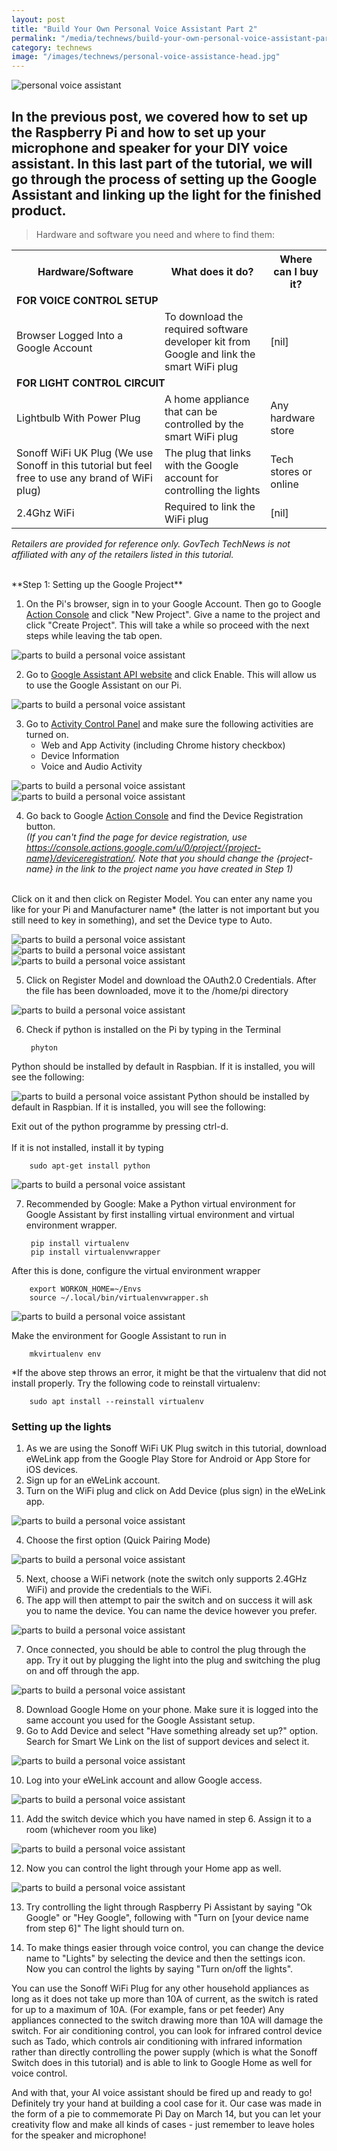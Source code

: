 ```yaml
---
layout: post
title: "Build Your Own Personal Voice Assistant Part 2"
permalink: "/media/technews/build-your-own-personal-voice-assistant-part2"
category: technews
image: "/images/technews/personal-voice-assistance-head.jpg"
---
```


![personal voice assistant](/images/technews/personal-voice-assistance-head.jpg)


In the previous post, we covered how to set up the Raspberry Pi and how to set up your microphone and speaker for your DIY voice assistant. In this last part of the tutorial, we will go through the process of setting up the Google Assistant and linking up the light for the finished product. 
---

> Hardware and software you need and where to find them:
   
 
 <table class="table-h">
  <tr>
    <!-- <th>TRANS Lab</th> -->
    <th>Hardware/Software</th>
    <th>What does it do?</th>
    <th>Where can I buy it?</th>
  </tr>
  <tr>
	  <td colspan="3"><b>FOR VOICE CONTROL SETUP</b></td>
  </tr>	
  <tr>
    <!-- <td colspan="3">TRANS Lab: A*STAR</td> -->
    <td>Browser Logged Into a Google Account</td>
    <td>To download the required software developer kit from Google and link the smart WiFi plug</td>
    <td>[nil]</td>
  </tr>
  <tr>
	  <td colspan="3"> <b>FOR LIGHT CONTROL CIRCUIT</b></td>
  </tr>	
  <tr>
    <!-- <td rowspan="5">NTU</td> -->
    <td>Lightbulb With Power Plug</td>
    <td>A home appliance that can be controlled by the smart WiFi plug</td>
    <td>Any hardware store</td>
  </tr> 
   <tr>
    <td>Sonoff WiFi UK Plug (We use Sonoff in this tutorial but feel free to use any brand of WiFi plug)</td>
    <td>The plug that links with the Google account for controlling the lights</td>
    <td>Tech stores or online</td>
  </tr> 
  <tr>
    <td>2.4Ghz WiFi</td>
    <td>Required to link the WiFi plug</td>
    <td>[nil]</td>
  </tr>
</table>
 
*Retailers are provided for reference only. GovTech TechNews is not affiliated with any of the retailers listed in this tutorial.*

<br>
**Step 1: Setting up the Google Project**

1. On the Pi's browser, sign in to your Google Account. Then go to Google [Action Console](https://console.actions.google.com/) and click "New Project". Give a name to the project and click "Create Project". This will take a while so proceed with the next steps while leaving the tab open. 

![parts to build a personal voice assistant](/images/technews/1pi.png)

2. Go to [Google Assistant API website](https://console.developers.google.com/apis/api/embeddedassistant.googleapis.com/overview?pli=1) and click Enable. This will allow us to use the Google Assistant on our Pi.

![parts to build a personal voice assistant](/images/technews/2pi.png)

3. Go to [Activity Control Panel](https://myaccount.google.com/activitycontrols?pli=1) and make sure the following activities are turned on.
   * Web and App Activity (including Chrome history checkbox)
   * Device Information
   * Voice and Audio Activity

![parts to build a personal voice assistant](/images/technews/3pi.png)
![parts to build a personal voice assistant](/images/technews/4pi.png)

4. Go back to Google [Action Console](https://console.actions.google.com) and find the Device Registration button.<br>
*(If you can't find the page for device registration, use https://console.actions.google.com/u/0/project/{project-name}/deviceregistration/. Note that you should change the {project-name} in the link to the project name you have created in Step 1)*<br>
<br>
Click on it and then click on Register Model. You can enter any name you like for your Pi and Manufacturer name* (the latter is not important but you still need to key in something), and set the Device type to Auto.

![parts to build a personal voice assistant](/images/technews/5pi.png)
![parts to build a personal voice assistant](/images/technews/6pi.png)
![parts to build a personal voice assistant](/images/technews/7pi.png)

5. Click on Register Model and download the OAuth2.0 Credentials. After the file has been downloaded, move it to the /home/pi directory

![parts to build a personal voice assistant](/images/technews/personal-voice-assistant1.jpg)

6. Check if python is installed on the Pi by typing in the Terminal

		phyton
		
Python should be installed by default in Raspbian. If it is installed, you will see the following:

![parts to build a personal voice assistant](/images/technews/personal-voice-assistant1.jpg)
Python should be installed by default in Raspbian. If it is installed, you will see the following:

Exit out of the python programme by pressing ctrl-d.<br>
<br>
If it is not installed, install it by typing

		sudo apt-get install python


![parts to build a personal voice assistant](/images/technews/personal-voice-assistant1.jpg)

7. Recommended by Google: Make a Python virtual environment for Google Assistant by first installing virtual environment and virtual environment wrapper.

		pip install virtualenv
		pip install virtualenvwrapper

After this is done, configure the virtual environment wrapper

		export WORKON_HOME=~/Envs
		source ~/.local/bin/virtualenvwrapper.sh
		
![parts to build a personal voice assistant](/images/technews/personal-voice-assistant1.jpg)

Make the environment for Google Assistant to run in
 
		mkvirtualenv env
*If the above step throws an error, it might be that the virtualenv that did not install properly. Try the following code to reinstall virtualenv:


		sudo apt install --reinstall virtualenv

### Setting up the lights ###

1. As we are using the Sonoff WiFi UK Plug switch in this tutorial, download eWeLink app from the Google Play Store for Android or App Store for iOS devices. 
2. Sign up for an eWeLink account.
3. Turn on the WiFi plug and click on Add Device (plus sign) in the eWeLink app.

![parts to build a personal voice assistant](/images/technews/personal-voice-assistant1.jpg)

4. Choose the first option (Quick Pairing Mode)

![parts to build a personal voice assistant](/images/technews/personal-voice-assistant1.jpg)

5. Next, choose a WiFi network (note the switch only supports 2.4GHz WiFi) and provide the credentials to the WiFi.
6. The app will then attempt to pair the switch and on success it will ask you to name the device. You can name the device however you prefer.

![parts to build a personal voice assistant](/images/technews/personal-voice-assistant1.jpg)

7. Once connected, you should be able to control the plug through the app. Try it out by plugging the light into the plug and switching the plug on and off through the app. 

![parts to build a personal voice assistant](/images/technews/personal-voice-assistant1.jpg)

8. Download Google Home on your phone. Make sure it is logged into the same account you used for the Google Assistant setup.
9. Go to Add Device and select "Have something already set up?" option. Search for Smart We Link on the list of support devices and select it.

![parts to build a personal voice assistant](/images/technews/personal-voice-assistant1.jpg)

10. Log into your eWeLink account and allow Google access.

![parts to build a personal voice assistant](/images/technews/personal-voice-assistant1.jpg)

11. Add the switch device which you have named in step 6. Assign it to a room (whichever room you like)

![parts to build a personal voice assistant](/images/technews/personal-voice-assistant1.jpg)

12. Now you can control the light through your Home app as well.

![parts to build a personal voice assistant](/images/technews/personal-voice-assistant1.jpg)

13. Try controlling the light through Raspberry Pi Assistant by saying "Ok Google" or "Hey Google", following with "Turn on [your device name from step 6]" The light should turn on. 

14. To make things easier through voice control, you can change the device name to "Lights" by selecting the device and then the settings icon. Now you can control the lights by saying "Turn on/off the lights".

You can use the Sonoff WiFi Plug for any other household appliances as long as it does not take up more than 10A of current, as the switch is rated for up to a maximum of 10A. (For example, fans or pet feeder) Any appliances connected to the switch drawing more than 10A will damage the switch. For air conditioning control, you can look for infrared control device such as Tado, which controls air conditioning with infrared information rather than directly controlling the power supply (which is what the Sonoff Switch does in this tutorial) and is able to link to Google Home as well for voice control.

And with that, your AI voice assistant should be fired up and ready to go! Definitely try your hand at building a cool case for it. Our case was made in the form of a pie to commemorate Pi Day on March 14, but you can let your creativity flow and make all kinds of cases - just remember to leave holes for the speaker and microphone!

